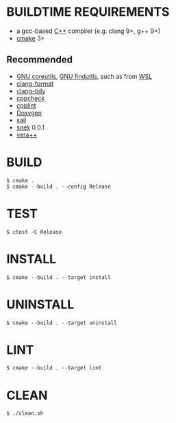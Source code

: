 # BUILDTIME REQUIREMENTS

* a gcc-based [C++](https://www.cplusplus.com/) compiler (e.g. clang 9+, g++ 9+)
* [cmake](https://cmake.org/) 3+

## Recommended

* [GNU coreutils](https://www.gnu.org/software/coreutils/), [GNU findutils](https://www.gnu.org/software/findutils/), such as from [WSL](https://docs.microsoft.com/en-us/windows/wsl/install-win10)
* [clang-format](https://clang.llvm.org/docs/ClangFormat.html)
* [clang-tidy](https://clang.llvm.org/extra/clang-tidy/)
* [cppcheck](https://cppcheck.sourceforge.io/)
* [cpplint](https://pypi.org/project/cpplint/)
* [Doxygen](https://www.doxygen.nl/index.html)
* [sail](https://github.com/mcandre/sail)
* [snek](https://github.com/mcandre/snek) 0.0.1
* [vera++](https://bitbucket.org/verateam/vera/wiki/Home)

# BUILD

```console
$ cmake .
$ cmake --build . --config Release
```

# TEST

```console
$ ctest -C Release
```

# INSTALL

```console
$ cmake --build . --target install
```

# UNINSTALL

```console
$ cmake --build . --target uninstall
```

# LINT

```console
$ cmake --build . --target lint
```

# CLEAN

```console
$ ./clean.sh
```
